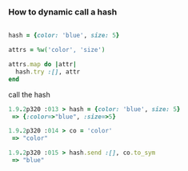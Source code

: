 ### How to dynamic call a hash


```ruby

hash = {color: 'blue', size: 5}

attrs = %w('color', 'size')

attrs.map do |attr|
  hash.try :[], attr 
end
```


call the hash


```ruby
1.9.2p320 :013 > hash = {color: 'blue', size: 5}
 => {:color=>"blue", :size=>5}

1.9.2p320 :014 > co = 'color'
 => "color"

1.9.2p320 :015 > hash.send :[], co.to_sym
 => "blue"
```

